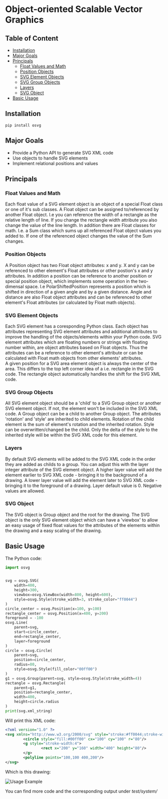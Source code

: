 # Object-oriented Scalable Vector Graphics

## Table of Content

- [Installation](#installation)
- [Major Goals](#major-goals)
- [Principals](#principals)
  - [Float Values and Math](#float-values-and-math)
  - [Position Objects](#position-objects)
  - [SVG Element Objects](#svg-element-objects)
  - [SVG Group Objects](#svg-group-objects)
  - [Layers](#layers)
  - [SVG Object](#svg-object)
- [Basic Usage](#basic-usage)

## Installation

```code
pip install osvg
```

## Major Goals

- Provide a Python API to generate SVG XML code
- Use objects to handle SVG elements
- Implement relational positions and values

## Principals

### Float Values and Math

Each float value of a SVG element object is an object of a special Float
class or one of it's sub classes. A Float object can be
assigned to/referenced by another Float object. I.e you can reference
the width of a rectangle as the relative length of line. If you
change the rectangle width attribute you also change the value of
the line length. In addition there are Float classes for math. I.e.
a Sum class which sums up all referenced Float object values you added to.
If one of the referenced object changes the value of the Sum changes.

### Position Objects

A Position object has two Float object attributes: x and y.
X and y can be referenced to other element's Float attributes or other
postion's x and y attributes.
In addition a position can be reference to another position or
special position object, which
implements some operation in the two-dimensal space. I.e PolarShiftedPosition
represents a position which is shifted in direction of a given angle and by
a given distance. Angle and distance are also Float object attributes and can
be referenced to other element's Float attributes
(or calculated by Float math objects).

### SVG Element Objects

Each SVG element has a coresponding Python class.
Each object has attributes representing SVG element attributes and
additional attributes to improve the handling of the objects/elements within
your Python code. SVG element attributes which are floating numbers
or strings with floating number within, are object attributes based on
Float objects. Thus the attributes can be a reference to other element's
attribute or can be calculated with Float math objects from other elements'
attributes.  
A given position for a SVG area element object
is always the center of the area. This differs to the top left
corner idea of a i.e. rectangle in the SVG code. The rectangle object automatically
handles the shift for the SVG XML code.

### SVG Group Objects

All SVG element object should be a 'child' to a SVG Group object or
another SVG element object. If not, the element won't be included in
the SVG XML code. A Group object can be a child to another Group object.
The attributes 'rotation' and 'style' are inherited to child elements.
Rotation of the child element is the sum of element's rotation and
the inherited rotation. Style can be overwritten/changed be the child.
Only the delta of the style to the inherited style will be within the
SVG XML code for this element.

### Layers

By default SVG elements will be added to the SVG XML code in the
order they are added as childs to a group. You can adjust this
with the layer integer attribute of the SVG element object. A higher
layer value will add the element earlier to SVG XML code - bringing
it to the background of a drawing. A lower
layer value will add the element later to SVG XML code - bringing
it to the foreground of a drawing. Layer default value is 0. Negative
values are allowed.

### SVG Object

The SVG object is Group object and the root for the drawing.
The SVG object is the only SVG element object which can have
a 'viewbox' to allow an easy usage of fixed float values for the
attributes of the elements within the drawing and a easy scaling
of the drawing.

## Basic Usage

The Python code:

```python
import osvg


svg = osvg.SVG(
    width=400,
    height=300,
    viewbox=osvg.ViewBox(width=800, height=600),
    style=osvg.Style(stroke_width=3, stroke_color="ff0044")
)
circle_center = osvg.Position(x=100, y=100)
rectangle_center = osvg.Position(x=400, y=200)
foreground = -100
osvg.Line(
    parent=svg,
    start=circle_center,
    end=rectangle_center,
    layer=foreground
)
circle = osvg.Circle(
    parent=svg,
    position=circle_center,
    radius=80,
    style=osvg.Style(fill_color="00ff00")
)
g1 = osvg.Group(parent=svg, style=osvg.Style(stroke_width=4))
rectangle = osvg.Rectangle(
    parent=g1,
    position=rectangle_center,
    width=400,
    height=circle.radius
)
print(svg.xml_string)
```

Will print this XML code:

```xml
<?xml version="1.0" ?>
<svg xmlns="http://www.w3.org/2000/svg" style="stroke:#ff0044;stroke-width:3" width="400" height="300" viewBox="0 0 800 600">
        <circle style="fill:#00ff00" cx="100" cy="100" r="80"/>
        <g style="stroke-width:4">
                <rect x="200" y="160" width="400" height="80"/>
        </g>
        <polyline points="100,100 400,200"/>
</svg>

```

Which is this drawing:

![Usage Example](usage_example.svg)

You can find more code and the corresponding output under
*test/system/*
